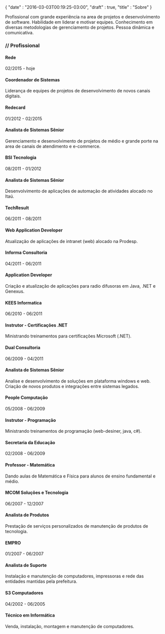 {
  "date" : "2016-03-03T00:19:25-03:00",
  "draft" : true,
  "title" : "Sobre"
}

<p>Profissional com grande experiência na area de projetos e desenvolvimento de software. Habilidade em liderar e motivar equipes. Conhecimento em diversas metodologias de gerenciamento de projetos. Pessoa dinâmica e comunicativa.</p>

<div class="experiences section">
            <h3 class="title">// Profissional</h3>
            <div class="content">
              <div ng-repeat="experience in vm.personal.experiences" class="experience row ng-scope">
                  <div class="col-sm-4">
                     <h4 class="company ng-binding">Rede</h4>
                     <p class="text-primary ng-binding">02/2015 - hoje</p>
                  </div>
                  <div class="col-sm-8 ng-binding">
                     <h4 class="position ng-binding">Coordenador de Sistemas</h4>
                     Liderança de equipes de projetos de desenvolvimento de novos canais digitais.
                  </div>
               </div><div ng-repeat="experience in vm.personal.experiences" class="experience row ng-scope">
                  <div class="col-sm-4">
                     <h4 class="company ng-binding">Redecard</h4>
                     <p class="text-primary ng-binding">01/2012 - 02/2015</p>
                  </div>
                  <div class="col-sm-8 ng-binding">
                     <h4 class="position ng-binding">Analista de Sistemas Sênior</h4>
                     Gerenciamento e desenvolvimento de projetos de médio e grande porte na area de canais de atendimento e e-commerce.
                  </div>
               </div>
               <div ng-repeat="experience in vm.personal.experiences" class="experience row ng-scope">
                  <div class="col-sm-4">
                     <h4 class="company ng-binding">BSI Tecnologia</h4>
                     <p class="text-primary ng-binding">08/2011 - 01/2012</p>
                  </div>
                  <div class="col-sm-8 ng-binding">
                     <h4 class="position ng-binding">Analista de Sistemas Sênior</h4>
                     Desenvolvimento de aplicações de automação de atividades alocado no Itaú.
                  </div>
               </div>
               <div ng-repeat="experience in vm.personal.experiences" class="experience row ng-scope">
                  <div class="col-sm-4">
                     <h4 class="company ng-binding">TechResult</h4>
                     <p class="text-primary ng-binding">06/2011 - 08/2011</p>
                  </div>
                  <div class="col-sm-8 ng-binding">
                     <h4 class="position ng-binding">Web Application Developer</h4>
                     Atualização de aplicações de intranet (web) alocado na Prodesp.
                  </div>
               </div>
               <div ng-repeat="experience in vm.personal.experiences" class="experience row ng-scope">
                  <div class="col-sm-4">
                     <h4 class="company ng-binding">Informa Consultoria</h4>
                     <p class="text-primary ng-binding">04/2011 - 06/2011</p>
                  </div>
                  <div class="col-sm-8 ng-binding">
                     <h4 class="position ng-binding">Application Developer</h4>
                     Criação e atualização de aplicações para radio difusoras em Java, .NET e Genexus.
                  </div>
               </div>
               <div ng-repeat="experience in vm.personal.experiences" class="experience row ng-scope">
                  <div class="col-sm-4">
                     <h4 class="company ng-binding">KEES Informatica</h4>
                     <p class="text-primary ng-binding">06/2010 - 06/2011</p>
                  </div>
                  <div class="col-sm-8 ng-binding">
                     <h4 class="position ng-binding">Instrutor - Certificações .NET</h4>
                     Ministrando treinamentos para certificações Microsoft (.NET).
                  </div>
               </div><div ng-repeat="experience in vm.personal.experiences" class="experience row ng-scope">
                  <div class="col-sm-4">
                     <h4 class="company ng-binding">Dual Consultoria</h4>
                     <p class="text-primary ng-binding">06/2009 - 04/2011</p>
                  </div>
                  <div class="col-sm-8 ng-binding">
                     <h4 class="position ng-binding">Analista de Sistemas Sênior</h4>
                     Analise e desenvolvimento de soluções em plataforma windows e web. Criação de novos produtos e integrações entre sistemas legados.
                  </div>
               </div><div ng-repeat="experience in vm.personal.experiences" class="experience row ng-scope">
                  <div class="col-sm-4">
                     <h4 class="company ng-binding">People Computação</h4>
                     <p class="text-primary ng-binding">05/2008 - 06/2009</p>
                  </div>
                  <div class="col-sm-8 ng-binding">
                     <h4 class="position ng-binding">Instrutor - Programação</h4>
                     Ministrando treinamentos de programação (web-desiner, java, c#).
                  </div>
               </div><div ng-repeat="experience in vm.personal.experiences" class="experience row ng-scope">
                  <div class="col-sm-4">
                     <h4 class="company ng-binding">Secretaria da Educação</h4>
                     <p class="text-primary ng-binding">02/2008 - 06/2009</p>
                  </div>
                  <div class="col-sm-8 ng-binding">
                     <h4 class="position ng-binding">Professor - Matemática</h4>
                     Dando aulas de Matemática e Física para alunos de ensino fundamental e médio.
                  </div>
               </div><div ng-repeat="experience in vm.personal.experiences" class="experience row ng-scope">
                  <div class="col-sm-4">
                     <h4 class="company ng-binding">MCOM Soluções e Tecnologia</h4>
                     <p class="text-primary ng-binding">06/2007 - 12/2007</p>
                  </div>
                  <div class="col-sm-8 ng-binding">
                     <h4 class="position ng-binding">Analista de Produtos</h4>
                     Prestação de serviços personalizados de manutenção de produtos de tecnologia.
                  </div>
               </div><div ng-repeat="experience in vm.personal.experiences" class="experience row ng-scope">
                  <div class="col-sm-4">
                     <h4 class="company ng-binding">EMPRO</h4>
                     <p class="text-primary ng-binding">01/2007 - 06/2007</p>
                  </div>
                  <div class="col-sm-8 ng-binding">
                     <h4 class="position ng-binding">Analista de Suporte</h4>
                     Instalação e manutenção de computadores, impressoras e rede das entidades mantidas pela prefeitura.
                  </div>
               </div><div ng-repeat="experience in vm.personal.experiences" class="experience row ng-scope">
                  <div class="col-sm-4">
                     <h4 class="company ng-binding">S3 Computadores</h4>
                     <p class="text-primary ng-binding">04/2002 - 06/2005</p>
                  </div>
                  <div class="col-sm-8 ng-binding">
                     <h4 class="position ng-binding">Técnico em Informática</h4>
                     Venda, instalação, montagem e manutenção de computadores.
                  </div>
               </div>
            </div>
         </div>
